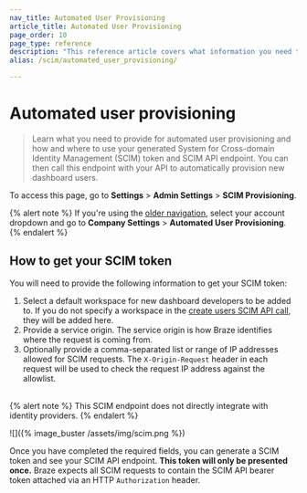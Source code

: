 ```yaml
---
nav_title: Automated User Provisioning
article_title: Automated User Provisioning
page_order: 10
page_type: reference
description: "This reference article covers what information you need to provide for automated user provisioning and how and where to use your generated System for Cross-domain Identity Management (SCIM) token."
alias: /scim/automated_user_provisioning/

---
```


# Automated user provisioning

> Learn what you need to provide for automated user provisioning and how and where to use your generated System for Cross-domain Identity Management (SCIM) token and SCIM API endpoint. You can then call this endpoint with your API to automatically provision new dashboard users.

To access this page, go to **Settings** > **Admin Settings** > **SCIM Provisioning**.

{% alert note %}
If you're using the [older navigation]({{site.baseurl}}/navigation), select your account dropdown and go to **Company Settings** > **Automated User Provisioning**.
{% endalert %}

## How to get your SCIM token

You will need to provide the following information to get your SCIM token:

1. Select a default workspace for new dashboard developers to be added to. If you do not specify a workspace in the [create users SCIM API call](/docs/post_create_user_account/), they will be added here.
2. Provide a service origin. The service origin is how Braze identifies where the request is coming from.
3. Optionally provide a comma-separated list or range of IP addresses allowed for SCIM requests. The `X-Origin-Request` header in each request will be used to check the request IP address against the allowlist.<br><br>

{% alert note %}
This SCIM endpoint does not directly integrate with identity providers.
{% endalert %}

![]({% image_buster /assets/img/scim.png %})

Once you have completed the required fields, you can generate a SCIM token and see your SCIM API endpoint. **This token will only be presented once.** Braze expects all SCIM requests to contain the SCIM API bearer token attached via an HTTP `Authorization` header.

